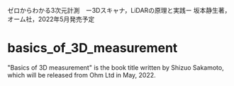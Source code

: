 ゼロからわかる3次元計測　ー3Dスキャナ，LiDARの原理と実践ー
坂本静生著，オーム社，2022年5月発売予定

# basics_of_3D_measurement

"Basics of 3D measurement" is the book title written by Shizuo Sakamoto, which will be released from Ohm Ltd in May, 2022.

